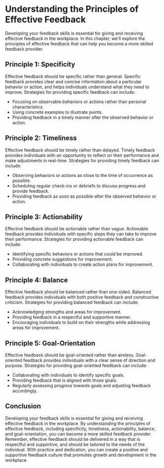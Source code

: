 Understanding the Principles of Effective Feedback
==============================================================================================

Developing your feedback skills is essential for giving and receiving effective feedback in the workplace. In this chapter, we'll explore the principles of effective feedback that can help you become a more skilled feedback provider.

Principle 1: Specificity
------------------------

Effective feedback should be specific rather than general. Specific feedback provides clear and concise information about a particular behavior or action, and helps individuals understand what they need to improve. Strategies for providing specific feedback can include:

* Focusing on observable behaviors or actions rather than personal characteristics.
* Using concrete examples to illustrate points.
* Providing feedback in a timely manner after the observed behavior or action.

Principle 2: Timeliness
-----------------------

Effective feedback should be timely rather than delayed. Timely feedback provides individuals with an opportunity to reflect on their performance and make adjustments in real-time. Strategies for providing timely feedback can include:

* Observing behaviors or actions as close to the time of occurrence as possible.
* Scheduling regular check-ins or debriefs to discuss progress and provide feedback.
* Providing feedback as soon as possible after the observed behavior or action.

Principle 3: Actionability
--------------------------

Effective feedback should be actionable rather than vague. Actionable feedback provides individuals with specific steps they can take to improve their performance. Strategies for providing actionable feedback can include:

* Identifying specific behaviors or actions that could be improved.
* Providing concrete suggestions for improvement.
* Collaborating with individuals to create action plans for improvement.

Principle 4: Balance
--------------------

Effective feedback should be balanced rather than one-sided. Balanced feedback provides individuals with both positive feedback and constructive criticism. Strategies for providing balanced feedback can include:

* Acknowledging strengths and areas for improvement.
* Providing feedback in a respectful and supportive manner.
* Encouraging individuals to build on their strengths while addressing areas for improvement.

Principle 5: Goal-Orientation
-----------------------------

Effective feedback should be goal-oriented rather than aimless. Goal-oriented feedback provides individuals with a clear sense of direction and purpose. Strategies for providing goal-oriented feedback can include:

* Collaborating with individuals to identify specific goals.
* Providing feedback that is aligned with those goals.
* Regularly assessing progress towards goals and adjusting feedback accordingly.

Conclusion
----------

Developing your feedback skills is essential for giving and receiving effective feedback in the workplace. By understanding the principles of effective feedback, including specificity, timeliness, actionability, balance, and goal-orientation, you can become a more skilled feedback provider. Remember, effective feedback should be delivered in a way that is respectful and supportive, and should be tailored to the needs of the individual. With practice and dedication, you can create a positive and supportive feedback culture that promotes growth and development in the workplace.
